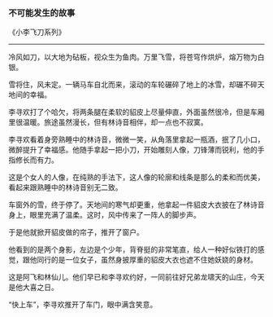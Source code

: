 ### 不可能发生的故事

《小李飞刀系列》

---

冷风如刀，以大地为砧板，视众生为鱼肉。万里飞雪，将苍穹作烘炉，熔万物为白银。

雪将住，风未定。一辆马车自北而来，滚动的车轮碾碎了地上的冰雪，却碾不碎天地间的幸福。

李寻欢打了个哈欠，将两条腿在柔软的貂皮上尽量伸直，外面虽然很冷，但是车厢里很温暖。旅途虽然漫长，但有林诗音相伴，却一点也不寂寞。

李寻欢看着身旁熟睡中的林诗音，微微一笑，从角落里拿起一瓶酒，抿了几小口，微醉提升了幸福感。他随手拿起一把小刀，开始雕刻人像，刀锋薄而锐利，他的手指修长而有力。

这是个女人的人像，在纯熟的手法下，这人像的轮廓和线条是那么的柔和而优美，看起来跟熟睡中的林诗音别无二致。

车窗外的雪，终于停了。天地间的寒气却更重，他拿起一件貂皮大衣披在了林诗音身上，眼里充满了温柔。这时，风中传来了一阵人的脚步声。

于是他就掀开貂皮做的帘子，推开了窗户。

他看到的是两个身影，左边是个少年，背脊挺的非常笔直，给人一种好似铁打的感觉，跟他同行的是一位女子，虽然身披厚重的貂皮大衣也遮不住她妖娆的身材。

这是阿飞和林仙儿。他们早已和李寻欢约好，一同前往好兄弟龙啸天的山庄，今天是他大喜之日。

“快上车”，李寻欢推开了车门，眼中满含笑意。
